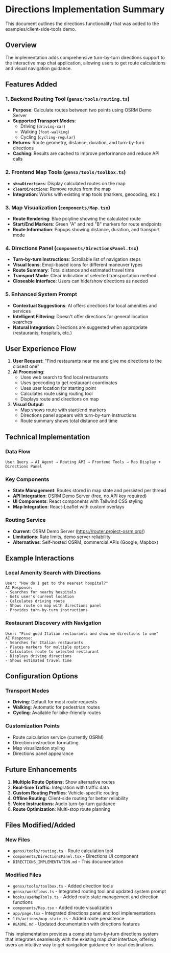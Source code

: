 # Directions Implementation Summary

This document outlines the directions functionality that was added to the examples/client-side-tools demo.

## Overview

The implementation adds comprehensive turn-by-turn directions support to the interactive map chat application, allowing users to get route calculations and visual navigation guidance.

## Features Added

### 1. Backend Routing Tool (`gensx/tools/routing.ts`)
- **Purpose**: Calculate routes between two points using OSRM Demo Server
- **Supported Transport Modes**: 
  - Driving (`driving-car`)
  - Walking (`foot-walking`) 
  - Cycling (`cycling-regular`)
- **Returns**: Route geometry, distance, duration, and turn-by-turn directions
- **Caching**: Results are cached to improve performance and reduce API calls

### 2. Frontend Map Tools (`gensx/tools/toolbox.ts`)
- **`showDirections`**: Display calculated routes on the map
- **`clearDirections`**: Remove routes from the map
- **Integration**: Works with existing map tools (markers, geocoding, etc.)

### 3. Map Visualization (`components/Map.tsx`)
- **Route Rendering**: Blue polyline showing the calculated route
- **Start/End Markers**: Green "A" and red "B" markers for route endpoints
- **Route Information**: Popups showing distance, duration, and transport mode

### 4. Directions Panel (`components/DirectionsPanel.tsx`)
- **Turn-by-turn Instructions**: Scrollable list of navigation steps
- **Visual Icons**: Emoji-based icons for different maneuver types
- **Route Summary**: Total distance and estimated travel time
- **Transport Mode**: Clear indication of selected transportation method
- **Closeable Interface**: Users can hide/show directions as needed

### 5. Enhanced System Prompt
- **Contextual Suggestions**: AI offers directions for local amenities and services
- **Intelligent Filtering**: Doesn't offer directions for general location searches
- **Natural Integration**: Directions are suggested when appropriate (restaurants, hospitals, etc.)

## User Experience Flow

1. **User Request**: "Find restaurants near me and give me directions to the closest one"
2. **AI Processing**:
   - Uses web search to find local restaurants
   - Uses geocoding to get restaurant coordinates
   - Uses user location for starting point
   - Calculates route using routing tool
   - Displays route and directions on map
3. **Visual Output**:
   - Map shows route with start/end markers
   - Directions panel appears with turn-by-turn instructions
   - Route summary shows total distance and time

## Technical Implementation

### Data Flow
```
User Query → AI Agent → Routing API → Frontend Tools → Map Display + Directions Panel
```

### Key Components
- **State Management**: Routes stored in map state and persisted per thread
- **API Integration**: OSRM Demo Server (free, no API key required)
- **UI Components**: React components with Tailwind CSS styling
- **Map Integration**: React-Leaflet with custom overlays

### Routing Service
- **Current**: OSRM Demo Server (https://router.project-osrm.org/)
- **Limitations**: Rate limits, demo server reliability
- **Alternatives**: Self-hosted OSRM, commercial APIs (Google, Mapbox)

## Example Interactions

### Local Amenity Search with Directions
```
User: "How do I get to the nearest hospital?"
AI Response: 
- Searches for nearby hospitals
- Gets user's current location  
- Calculates driving route
- Shows route on map with directions panel
- Provides turn-by-turn instructions
```

### Restaurant Discovery with Navigation
```
User: "Find good Italian restaurants and show me directions to one"
AI Response:
- Searches for Italian restaurants
- Places markers for multiple options
- Calculates route to selected restaurant
- Displays driving directions
- Shows estimated travel time
```

## Configuration Options

### Transport Modes
- **Driving**: Default for most route requests
- **Walking**: Automatic for pedestrian routes
- **Cycling**: Available for bike-friendly routes

### Customization Points
- Route calculation service (currently OSRM)
- Direction instruction formatting
- Map visualization styling
- Directions panel appearance

## Future Enhancements

1. **Multiple Route Options**: Show alternative routes
2. **Real-time Traffic**: Integration with traffic data
3. **Custom Routing Profiles**: Vehicle-specific routing
4. **Offline Routing**: Client-side routing for better reliability
5. **Voice Instructions**: Audio turn-by-turn guidance
6. **Route Optimization**: Multi-stop route planning

## Files Modified/Added

### New Files
- `gensx/tools/routing.ts` - Route calculation tool
- `components/DirectionsPanel.tsx` - Directions UI component
- `DIRECTIONS_IMPLEMENTATION.md` - This documentation

### Modified Files
- `gensx/tools/toolbox.ts` - Added direction tools
- `gensx/workflows.ts` - Integrated routing tool and updated system prompt
- `hooks/useMapTools.ts` - Added route state management and direction functions
- `components/Map.tsx` - Added route visualization
- `app/page.tsx` - Integrated directions panel and tool implementations
- `lib/actions/map-state.ts` - Added route persistence
- `README.md` - Updated documentation with directions features

This implementation provides a complete turn-by-turn directions system that integrates seamlessly with the existing map chat interface, offering users an intuitive way to get navigation guidance for local destinations.